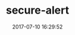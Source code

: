 ---
title: secure-alert
date: 2017-07-10 16:29:52
tags:
projectName: Secure Alert
projectLink: http://www.videosprout.com/video?id=d75e2f34-c253-4de3-bc31-225d305433e6
coverImage: img/thumbnails/4.jpg
projectCategory: Video
technologyUsed:
- HTML5
- CSS3
- JavaScript
- AngularJS
- BootStrap
- Restful API
- SASS
- GULP
---